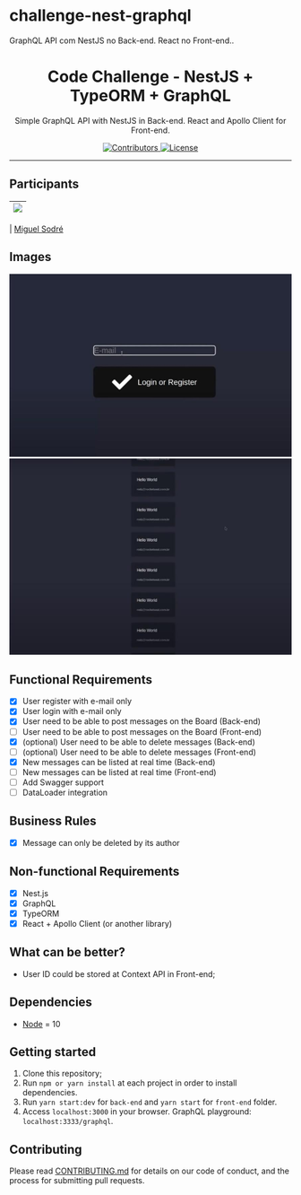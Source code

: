 # challenge-nest-graphql
GraphQL API com NestJS no Back-end. React no Front-end..

<h1 align="center">
Code Challenge - NestJS + TypeORM + GraphQL
</h1>

<p align="center">Simple GraphQL API with NestJS in Back-end. React and Apollo Client for Front-end.</p>

<p align="center">
  <a href="https://github.com/Rocketseat/youtube-challenge-nestjs-graphql/graphs/contributors">
    <img src="https://img.shields.io/github/contributors/rocketseat/youtube-challenge-nestjs-graphql?color=%237159c1&logoColor=%237159c1&style=flat" alt="Contributors">
  </a>
  <a href="https://opensource.org/licenses/MIT">
    <img src="https://img.shields.io/github/license/rocketseat/youtube-challenge-nestjs-graphql?color=%237159c1&logo=mit" alt="License">
  </a>
</p>

<hr>

## Participants

| [<img src="https://avatars3.githubusercontent.com/u/61780220?s=400&u=f70299eb4ea11b4db2643818c9dfe4185e5898c7&v=4" width="75px;"/>](https://github.com/MiguelS007) |
| :------------------------------------------------------------------------------------------------------------------------: |


| [Miguel Sodré](https://github.com/MiguelS007)

## Images

![enter image description here](https://github.com/MiguelS007/challenge-nest-graphql/blob/main/assets/WhatsApp%20Image%202020-11-27%20at%2010.13.43.jpeg?raw=true)
![enter image description here](https://github.com/MiguelS007/challenge-nest-graphql/blob/main/assets/WhatsApp%20Image%202020-11-27%20at%2010.17.06.jpeg?raw=true)

## Functional Requirements

- [x] User register with e-mail only
- [x] User login with e-mail only
- [x] User need to be able to post messages on the Board (Back-end)
- [ ] User need to be able to post messages on the Board (Front-end)
- [x] (optional) User need to be able to delete messages (Back-end)
- [ ] (optional) User need to be able to delete messages (Front-end)
- [x] New messages can be listed at real time (Back-end)
- [ ] New messages can be listed at real time (Front-end)
- [ ] Add Swagger support
- [ ] DataLoader integration

## Business Rules

- [x] Message can only be deleted by its author

## Non-functional Requirements

- [x] Nest.js
- [x] GraphQL
- [x] TypeORM
- [x] React + Apollo Client (or another library)

## What can be better?

- User ID could be stored at Context API in Front-end;

## Dependencies

- [Node](https://nodejs.org/en/) = 10

## Getting started

1. Clone this repository;<br />
2. Run `npm or yarn install` at each project in order to install dependencies.<br />
3. Run `yarn start:dev` for `back-end` and `yarn start` for `front-end` folder.<br />
4. Access `localhost:3000` in your browser. GraphQL playground: `localhost:3333/graphql`.<br />

## Contributing

Please read [CONTRIBUTING.md](CONTRIBUTING.md) for details on our code of conduct, and the process for submitting pull requests.
